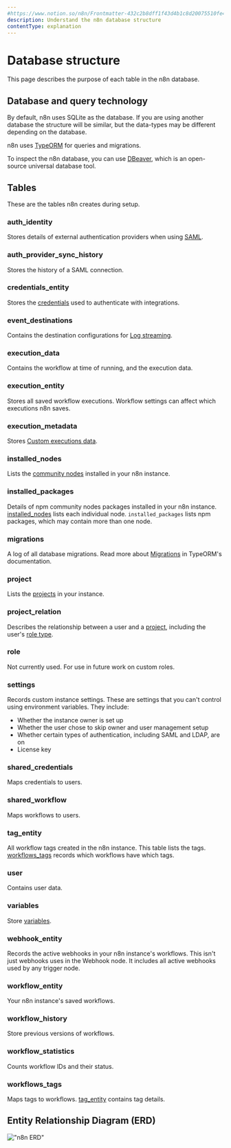 ```yaml
---
#https://www.notion.so/n8n/Frontmatter-432c2b8dff1f43d4b1c8d20075510fe4
description: Understand the n8n database structure
contentType: explanation
---
```


# Database structure

This page describes the purpose of each table in the n8n database.

## Database and query technology

By default, n8n uses SQLite as the database. If you are using another database the structure will be similar, but the data-types may be different depending on the database.

n8n uses [TypeORM](https://github.com/typeorm/typeorm) for queries and migrations.

To inspect the n8n database, you can use [DBeaver](https://dbeaver.io), which is an open-source universal database tool.

## Tables

These are the tables n8n creates during setup.
<!-- vale off -->
### auth_identity

Stores details of external authentication providers when using [SAML](/user-management/saml/index.md).

### auth_provider_sync_history

Stores the history of a SAML connection.

### credentials_entity

Stores the [credentials](/glossary.md#credential-n8n) used to authenticate with integrations.

### event_destinations

Contains the destination configurations for [Log streaming](/log-streaming.md).

### execution_data

Contains the workflow at time of running, and the execution data.

### execution_entity

Stores all saved workflow executions. Workflow settings can affect which executions n8n saves.

### execution_metadata

Stores [Custom executions data](/workflows/executions/custom-executions-data.md).

### installed_nodes

Lists the [community nodes](/integrations/community-nodes/installation/index.md) installed in your n8n instance.

### installed_packages

Details of npm community nodes packages installed in your n8n instance. [installed_nodes](#installed_nodes) lists each individual node. `installed_packages` lists npm packages, which may contain more than one node.

### migrations

A log of all database migrations. Read more about [Migrations](https://typeorm.io/docs/advanced-topics/migrations/) in TypeORM's documentation.

### project

Lists the [projects](/user-management/rbac/projects.md) in your instance.

### project_relation

Describes the relationship between a user and a [project](/user-management/rbac/projects.md), including the user's [role type](/user-management/rbac/role-types.md).

### role

Not currently used. For use in future work on custom roles. 

### settings

Records custom instance settings. These are settings that you can't control using environment variables. They include:

* Whether the instance owner is set up
* Whether the user chose to skip owner and user management setup
* Whether certain types of authentication, including SAML and LDAP, are on
* License key

### shared_credentials

Maps credentials to users.

### shared_workflow

Maps workflows to users.

### tag_entity

All workflow tags created in the n8n instance. This table lists the tags. [workflows_tags](#workflows_tags) records which workflows have which tags.

### user

Contains user data.

### variables

Store [variables](/code/variables.md).

### webhook_entity

Records the active webhooks in your n8n instance's workflows. This isn't just webhooks uses in the Webhook node. It includes all active webhooks used by any trigger node.

### workflow_entity

Your n8n instance's saved workflows.

### workflow_history

Store previous versions of workflows.

### workflow_statistics

Counts workflow IDs and their status.

### workflows_tags

Maps tags to workflows. [tag_entity](#tag_entity) contains tag details.

## Entity Relationship Diagram (ERD)

!["n8n ERD"](/_images/hosting/architecture/n8n-database-diagram.png)

<!-- vale on -->
